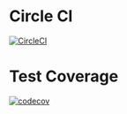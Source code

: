 # Circle CI

[![CircleCI](https://circleci.com/gh/ntnghia0320/train/tree/basic/exercise-01.svg?style=svg)](https://circleci.com/gh/ntnghia0320/train/tree/basic/exercise-01)

# Test Coverage
[![codecov](https://codecov.io/gh/ntnghia0320/train/branch/basic/exercise-01/graph/badge.svg?token=3NiZSsp9Gc)](https://codecov.io/gh/ntnghia0320/train)
